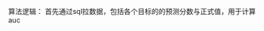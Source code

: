 算法逻辑：
首先通过sql拉数据，包括各个目标的的预测分数与正式值，用于计算auc
<!--stackedit_data:
eyJoaXN0b3J5IjpbLTE2OTk4MDQ0OTYsLTQ0MjAzODY3Ml19
-->